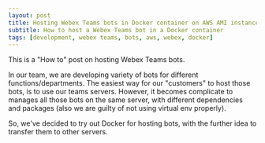```yaml
---
layout: post
title: Hosting Webex Teams bots in Docker container on AWS AMI instance
subtitle: How to host a Webex Teams bot in a Docker container
tags: [development, webex teams, bots, aws, webex, docker]
---
```


This is a "How to" post on hosting Webex Teams bots.

In our team, we are developing variety of bots for different functions/departments. The easiest way for our "customers" to host those bots, is to use our teams servers. However, it becomes complicate to manages all those bots on the same server, with different dependencies and packages (also we are guilty of not using virtual env properly).

So, we've decided to try out Docker for hosting bots, with the further idea to transfer them to other servers. 
